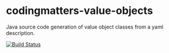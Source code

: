 # codingmatters-value-objects
Java source code generation of value object classes from a yaml description.

[![Build Status](https://travis-ci.org/flexiooss/codingmatters-value-objects.svg?branch=master)](https://travis-ci.org/flexiooss/codingmatters-value-objects)
